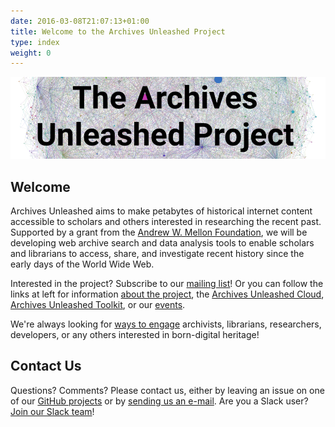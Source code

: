 ```yaml
---
date: 2016-03-08T21:07:13+01:00
title: Welcome to the Archives Unleashed Project
type: index
weight: 0
---
```

![Material Screenshot](/images/hairball-roboto.png)

## Welcome

Archives Unleashed aims to make petabytes of historical internet content accessible to scholars and others interested in researching the recent past. Supported by a grant from the [Andrew W. Mellon Foundation](https://mellon.org), we will be developing web archive search and data analysis tools to enable scholars and librarians to access, share, and investigate recent history since the early days of the World Wide Web.

Interested in the project? Subscribe to our [mailing list](/get-involved)! Or you can follow the links at left for information [about the project](/about-project), the [Archives Unleashed Cloud](/cloud), [Archives Unleashed Toolkit](/aut), or our [events](/events). 

We're always looking for [ways to engage](/get-involved) archivists, librarians, researchers, developers, or any others interested in born-digital heritage!

## Contact Us

Questions? Comments? Please contact us, either by leaving an issue on one of our <a href="https://github.com/archivesunleashed">GitHub projects</a> or by <a href="mailto:i2millig@uwaterloo.ca">sending us an e-mail</a>. Are you a Slack user? [Join our Slack team](https://docs.google.com/forms/d/e/1FAIpQLScXPIH0Ssw63yWqyMkUqHVYmz2-ItBMzHiJQ-sOlJwTA8u5AQ/viewform?usp=sf_link)!